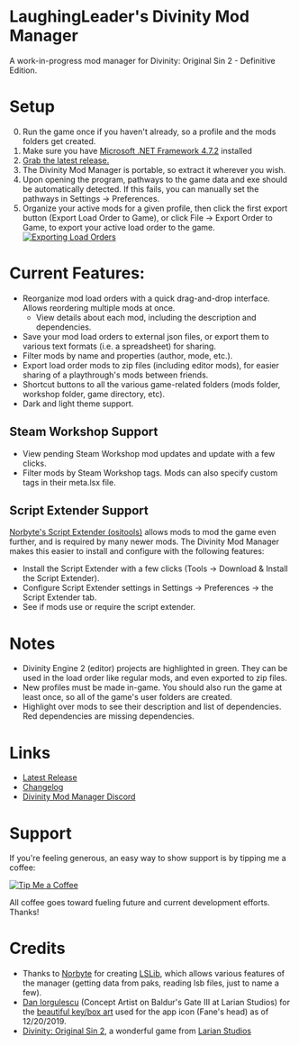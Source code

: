 LaughingLeader's Divinity Mod Manager
=======

A work-in-progress mod manager for Divinity: Original Sin 2 - Definitive Edition.

# Setup

0. Run the game once if you haven't already, so a profile and the mods folders get created.
1. Make sure you have [Microsoft .NET Framework 4.7.2](https://dotnet.microsoft.com/download/dotnet-framework/net472) installed
2. [Grab the latest release.](https://github.com/LaughingLeader-DOS2-Mods/DivinityModManager/releases/latest/download/DivinityModManager_Latest.zip)
3. The Divinity Mod Manager is portable, so extract it wherever you wish.
4. Upon opening the program, pathways to the game data and exe should be automatically detected. If this fails, you can manually set the pathways in Settings -> Preferences.
5. Organize your active mods for a given profile, then click the first export button (Export Load Order to Game), or click File -> Export Order to Game, to export your active load order to the game.
 [![Exporting Load Orders](https://i.imgur.com/evJ9ulQl.jpg)](https://i.imgur.com/evJ9ulQ.png)

# Current Features:

* Reorganize mod load orders with a quick drag-and-drop interface. Allows reordering multiple mods at once.
  * View details about each mod, including the description and dependencies.
* Save your mod load orders to external json files, or export them to various text formats (i.e. a spreadsheet) for sharing.
* Filter mods by name and properties (author, mode, etc.).
* Export load order mods to zip files (including editor mods), for easier sharing of a playthrough's mods between friends.
* Shortcut buttons to all the various game-related folders (mods folder, workshop folder, game directory, etc).
* Dark and light theme support.

## Steam Workshop Support

* View pending Steam Workshop mod updates and update with a few clicks.
* Filter mods by Steam Workshop tags. Mods can also specify custom tags in their meta.lsx file.

## Script Extender Support

[Norbyte's Script Extender (ositools)](https://github.com/Norbyte/ositools) allows mods to mod the game even further, and is required by many newer mods. The Divinity Mod Manager makes this easier to install and configure with the following features:

* Install the Script Extender with a few clicks (Tools -> Download & Install the Script Extender).
* Configure Script Extender settings in Settings -> Preferences -> the Script Extender tab.
* See if mods use or require the script extender.

# Notes

* Divinity Engine 2 (editor) projects are highlighted in green. They can be used in the load order like regular mods, and even exported to zip files.
* New profiles must be made in-game. You should also run the game at least once, so all of the game's user folders are created.
* Highlight over mods to see their description and list of dependencies. Red dependencies are missing dependencies.

# Links

* [Latest Release](https://github.com/LaughingLeader-DOS2-Mods/DivinityModManager/releases/latest)
* [Changelog](https://github.com/LaughingLeader-DOS2-Mods/DivinityModManager/wiki/Changelog)
* [Divinity Mod Manager Discord](https://discord.gg/j5gp6MD)

# Support

If you're feeling generous, an easy way to show support is by tipping me a coffee:

[![Tip Me a Coffee](https://i.imgur.com/NkmwXff.png)](https://ko-fi.com/LaughingLeader)

All coffee goes toward fueling future and current development efforts. Thanks!

# Credits

* Thanks to [Norbyte](https://github.com/Norbyte) for creating [LSLib](https://github.com/Norbyte/lslib), which allows various features of the manager (getting data from paks, reading lsb files, just to name a few).
* [Dan Iorgulescu](https://www.artstation.com/daniorgulescu) (Concept Artist on Baldur's Gate III at Larian Studios) for the [beautiful key/box art](https://www.artstation.com/artwork/mV159) used for the app icon (Fane's head) as of 12/20/2019.
* [Divinity: Original Sin 2](http://store.steampowered.com/app/435150/Divinity_Original_Sin_2/), a wonderful game from [Larian Studios](http://larian.com/)
